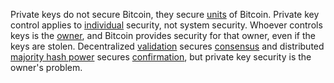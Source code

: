 Private keys do not secure Bitcoin, they secure [units](Glossary#unit) of Bitcoin. Private key control applies to [individual](Glossary#person) security, not system security. Whoever controls keys is the [owner](Glossary#owner), and Bitcoin provides security for that owner, even if the keys are stolen. Decentralized [validation](Glossary#validation) secures [consensus](Glossary#consensus) and distributed [majority hash power](Glossary#majority-hash-power) secures [confirmation](Glossary#confirmation), but private key security is the owner's problem.
